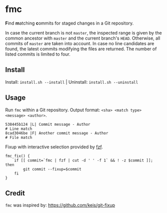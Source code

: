 # fmc

**F**ind **m**atching **c**ommits for staged changes in a Git repository.

In case the current branch is not `master`, the inspected range is given by the
common ancestor with `master` and the current branch's `HEAD`. Otherwise, all
commits of `master` are taken into account. In case no line candidates are
found, the latest commits modifying the files are returned. The number of listed
commits is limited to four.

## Install

Install: `install.sh --install` | Uninstall: `install.sh --uninstall`

## Usage

Run `fmc` within a Git repository. Output format: `<sha> <match type> <message> <author>`.
```
538445b124 |L| Commit message - Author                                  # Line match
8cad3046be |F| Another commit message - Author                          # File match
```

Fixup with interactive selection provided by [fzf](https://github.com/junegunn/fzf).
```
fmc_fix() {
    if [[ commit=`fmc | fzf | cut -d ' ' -f 1` && ! -z $commit ]]; then
        git commit --fixup=$commit
    fi
}
```

## Credit
`fmc` was inspired by: https://github.com/keis/git-fixup
